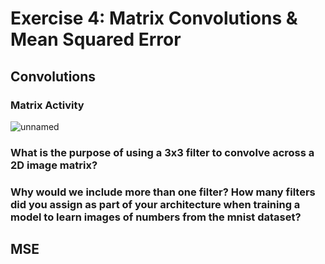 # Exercise 4: Matrix Convolutions & Mean Squared Error 

## Convolutions

### Matrix Activity

![unnamed](https://user-images.githubusercontent.com/78870884/110256208-a1ecb080-7f65-11eb-8429-276902a097ab.jpg)

### What is the purpose of using a 3x3 filter to convolve across a 2D image matrix?

### Why would we include more than one filter? How many filters did you assign as part of your architecture when training a model to learn images of numbers from the mnist dataset?

## MSE

### 

